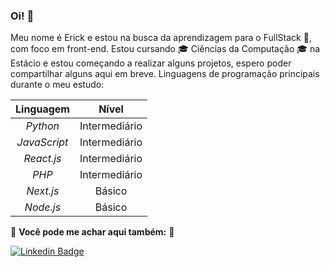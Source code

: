 ### Oi! 👋

Meu nome é Erick e estou na busca da aprendizagem para o FullStack 📝, com foco em front-end. Estou cursando 🎓 Ciências da Computação 🎓 na Estácio e estou começando a realizar alguns projetos, espero poder compartilhar alguns aqui em breve. Linguagens de programação principais durante o meu estudo:

| Linguagem                       | Nível         |
| :-----------------------------: | :-----------: |
| _Python_                        | Intermediário |
| _JavaScript_                    | Intermediário |
| _React.js_                      | Intermediário |
| _PHP_                           | Intermediário |
| _Next.js_                       | Básico        |
| _Node.js_                       | Básico        |

🔽 **__Você pode me achar aqui também:__** 🔽

[![Linkedin Badge](https://img.shields.io/badge/-LinkedIn-blue?style=flat-square&logo=Linkedin&logoColor=white&link=https://www.linkedin.com/in/erickmenezes/)](https://www.linkedin.com/in/erickmenezes/)
